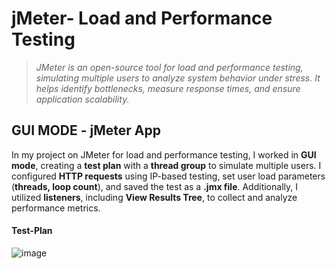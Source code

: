 # jMeter- Load and Performance Testing

> _JMeter is an open-source tool for load and performance testing, simulating multiple users to analyze system behavior under stress. It helps identify bottlenecks, measure response times, and ensure application scalability._
## GUI MODE - jMeter App
In my project on JMeter for load and performance testing, I worked in **GUI mode**, creating a **test plan** with a **thread group** to simulate multiple users. I configured **HTTP requests** using IP-based testing, set user load parameters (**threads, loop count**), and saved the test as a **.jmx file**. Additionally, I utilized **listeners**, including **View Results Tree**, to collect and analyze performance metrics.


#### Test-Plan 
![image](https://github.com/user-attachments/assets/4472f1fd-9540-4be0-a014-4f85e6d46d30)
